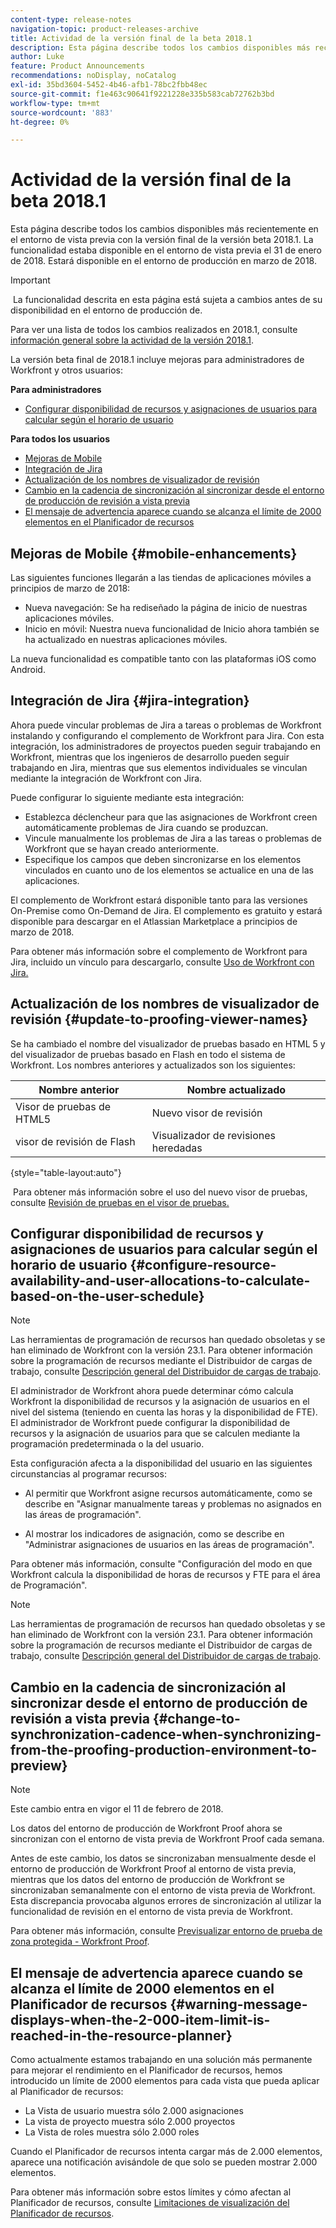 ```yaml
---
content-type: release-notes
navigation-topic: product-releases-archive
title: Actividad de la versión final de la beta 2018.1
description: Esta página describe todos los cambios disponibles más recientemente en el entorno de vista previa con la versión final de la versión beta 2018.1. La funcionalidad estaba disponible en el entorno de vista previa el 31 de enero de 2018. Estará disponible en el entorno de producción en marzo de 2018.
author: Luke
feature: Product Announcements
recommendations: noDisplay, noCatalog
exl-id: 35bd3604-5452-4b46-afb1-78bc2fbb48ec
source-git-commit: f1e463c90641f9221228e335b583cab72762b3bd
workflow-type: tm+mt
source-wordcount: '883'
ht-degree: 0%

---
```


# Actividad de la versión final de la beta 2018.1

Esta página describe todos los cambios disponibles más recientemente en el entorno de vista previa con la versión final de la versión beta 2018.1. La funcionalidad estaba disponible en el entorno de vista previa el 31 de enero de 2018. Estará disponible en el entorno de producción en marzo de 2018.

>[!IMPORTANT]
>
> La funcionalidad descrita en esta página está sujeta a cambios antes de su disponibilidad en el entorno de producción de.

Para ver una lista de todos los cambios realizados en 2018.1, consulte  [información general sobre la actividad de la versión 2018.1](../../../../product-announcements/product-releases/quarterly-release-archive/2018.1-release-activity/2018-1-release-activity-overview.md).

La versión beta final de 2018.1 incluye mejoras para administradores de Workfront y otros usuarios:

**Para administradores**

* [Configurar disponibilidad de recursos y asignaciones de usuarios para calcular según el horario de usuario](#configure-resource-availability-and-user-allocations-to-calculate-based-on-the-user-schedule)

**Para todos los usuarios**

* [Mejoras de Mobile](#mobile-enhancements)
* [Integración de Jira](#jira-integration)
* [Actualización de los nombres de visualizador de revisión](#update-to-proofing-viewer-names)
* [Cambio en la cadencia de sincronización al sincronizar desde el entorno de producción de revisión a vista previa](#change-to-synchronization-cadence-when-synchronizing-from-the-proofing-production-environment-to-preview)
* [El mensaje de advertencia aparece cuando se alcanza el límite de 2000 elementos en el Planificador de recursos](#warning-message-displays-when-the-2-000-item-limit-is-reached-in-the-resource-planner)

## Mejoras de Mobile {#mobile-enhancements}

Las siguientes funciones llegarán a las tiendas de aplicaciones móviles a principios de marzo de 2018:

* Nueva navegación: Se ha rediseñado la página de inicio de nuestras aplicaciones móviles.
* Inicio en móvil: Nuestra nueva funcionalidad de Inicio ahora también se ha actualizado en nuestras aplicaciones móviles.

La nueva funcionalidad es compatible tanto con las plataformas iOS como Android.

## Integración de Jira {#jira-integration}

Ahora puede vincular problemas de Jira a tareas o problemas de Workfront instalando y configurando el complemento de Workfront para Jira. Con esta integración, los administradores de proyectos pueden seguir trabajando en Workfront, mientras que los ingenieros de desarrollo pueden seguir trabajando en Jira, mientras que sus elementos individuales se vinculan mediante la integración de Workfront con Jira.

Puede configurar lo siguiente mediante esta integración:

* Establezca déclencheur para que las asignaciones de Workfront creen automáticamente problemas de Jira cuando se produzcan.
* Vincule manualmente los problemas de Jira a las tareas o problemas de Workfront que se hayan creado anteriormente.
* Especifique los campos que deben sincronizarse en los elementos vinculados en cuanto uno de los elementos se actualice en una de las aplicaciones.

El complemento de Workfront estará disponible tanto para las versiones On-Premise como On-Demand de Jira. El complemento es gratuito y estará disponible para descargar en el Atlassian Marketplace a principios de marzo de 2018.

Para obtener más información sobre el complemento de Workfront para Jira, incluido un vínculo para descargarlo, consulte [Uso de Workfront con Jira.](https://support.workfront.com/hc/en-us/sections/115001130053)

## Actualización de los nombres de visualizador de revisión {#update-to-proofing-viewer-names}

Se ha cambiado el nombre del visualizador de pruebas basado en HTML 5 y del visualizador de pruebas basado en Flash en todo el sistema de Workfront. Los nombres anteriores y actualizados son los siguientes: 

| **Nombre anterior** | **Nombre actualizado** |
|---|---|
| Visor de pruebas de HTML5 | Nuevo visor de revisión |
| visor de revisión de Flash | Visualizador de revisiones heredadas |

{style="table-layout:auto"}

 Para obtener más información sobre el uso del nuevo visor de pruebas, consulte [Revisión de pruebas en el visor de pruebas.](https://support.workfront.com/hc/en-us/sections/115000275214)

## Configurar disponibilidad de recursos y asignaciones de usuarios para calcular según el horario de usuario {#configure-resource-availability-and-user-allocations-to-calculate-based-on-the-user-schedule}

>[!NOTE]
>
>Las herramientas de programación de recursos han quedado obsoletas y se han eliminado de Workfront con la versión 23.1. Para obtener información sobre la programación de recursos mediante el Distribuidor de cargas de trabajo, consulte [Descripción general del Distribuidor de cargas de trabajo](../../../../resource-mgmt/workload-balancer/overview-workload-balancer.md).

El administrador de Workfront ahora puede determinar cómo calcula Workfront la disponibilidad de recursos y la asignación de usuarios en el nivel del sistema (teniendo en cuenta las horas y la disponibilidad de FTE). El administrador de Workfront puede configurar la disponibilidad de recursos y la asignación de usuarios para que se calculen mediante la programación predeterminada o la del usuario.

Esta configuración afecta a la disponibilidad del usuario en las siguientes circunstancias al programar recursos:

* Al permitir que Workfront asigne recursos automáticamente, como se describe en &quot;Asignar manualmente tareas y problemas no asignados en las áreas de programación&quot;.

* Al mostrar los indicadores de asignación, como se describe en &quot;Administrar asignaciones de usuarios en las áreas de programación&quot;.

Para obtener más información, consulte &quot;Configuración del modo en que Workfront calcula la disponibilidad de horas de recursos y FTE para el área de Programación&quot;.

>[!NOTE]
>
>Las herramientas de programación de recursos han quedado obsoletas y se han eliminado de Workfront con la versión 23.1. Para obtener información sobre la programación de recursos mediante el Distribuidor de cargas de trabajo, consulte [Descripción general del Distribuidor de cargas de trabajo](../../../../resource-mgmt/workload-balancer/overview-workload-balancer.md).


## Cambio en la cadencia de sincronización al sincronizar desde el entorno de producción de revisión a vista previa {#change-to-synchronization-cadence-when-synchronizing-from-the-proofing-production-environment-to-preview}

>[!NOTE]
>
>Este cambio entra en vigor el 11 de febrero de 2018.

Los datos del entorno de producción de Workfront Proof ahora se sincronizan con el entorno de vista previa de Workfront Proof cada semana.

Antes de este cambio, los datos se sincronizaban mensualmente desde el entorno de producción de Workfront Proof al entorno de vista previa, mientras que los datos del entorno de producción de Workfront se sincronizaban semanalmente con el entorno de vista previa de Workfront. Esta discrepancia provocaba algunos errores de sincronización al utilizar la funcionalidad de revisión en el entorno de vista previa de Workfront. 

Para obtener más información, consulte [Previsualizar entorno de prueba de zona protegida - Workfront Proof](../../../../workfront-proof/wp-getstarted/system-information/preview-sandbox.md). 

## El mensaje de advertencia aparece cuando se alcanza el límite de 2000 elementos en el Planificador de recursos {#warning-message-displays-when-the-2-000-item-limit-is-reached-in-the-resource-planner}

Como actualmente estamos trabajando en una solución más permanente para mejorar el rendimiento en el Planificador de recursos, hemos introducido un límite de 2000 elementos para cada vista que pueda aplicar al Planificador de recursos:

* La Vista de usuario muestra sólo 2.000 asignaciones
* La vista de proyecto muestra sólo 2.000 proyectos
* La Vista de roles muestra sólo 2.000 roles

Cuando el Planificador de recursos intenta cargar más de 2.000 elementos, aparece una notificación avisándole de que solo se pueden mostrar 2.000 elementos.

Para obtener más información sobre estos límites y cómo afectan al Planificador de recursos, consulte [Limitaciones de visualización del Planificador de recursos](../../../../resource-mgmt/resource-planning/resource-planner-display-limitations.md).

<!--
<p data-mc-conditions="QuicksilverOrClassic.Draft mode">To participate in our beta program for the Resource Planner performance, see <a href="../../../../product-announcements/betas/resource-planner-performance-beta.md" class="MCXref xref">Resource Planner performance beta </a>.</p>
-->
